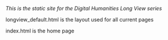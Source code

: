 *This is the static site for the Digital Humanities Long View series*

longview_default.html is the layout used for all current pages

index.html is the home page
